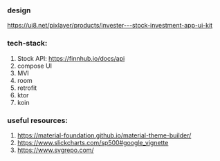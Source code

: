 ### design

https://ui8.net/pixlayer/products/invester---stock-investment-app-ui-kit

### tech-stack:
1. Stock API: https://finnhub.io/docs/api
2. compose UI
3. MVI
4. room
5. retrofit
6. ktor
7. koin

### useful resources:
1. https://material-foundation.github.io/material-theme-builder/
2. https://www.slickcharts.com/sp500#google_vignette
3. https://www.svgrepo.com/
